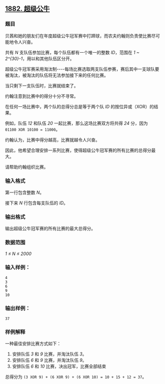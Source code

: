 ## [1882. 超级公牛](https://www.acwing.com/problem/content/1884/)

### 题目

贝茜和她的朋友们在年度超级公牛冠军赛中打蹄球，而农夫约翰则负责使比赛尽可能地令人兴奋。

共有 *N* 支队伍参加比赛，每个队伍都有一个唯一的整数 *ID*，范围在 *1 ~ 2^{30}-1*，用以和其他队伍区分开。

超级公牛冠军赛采用淘汰制----每场比赛选取两支队伍参赛，赛后其中一支球队要被淘汰，被淘汰的队伍将无法参加接下来的任何比赛。

当只剩下一支队伍时，比赛就结束了。

约翰注意到比赛中的得分十分不寻常。

在任何一场比赛中，两个队的总得分总是等于两个队 *ID* 的按位异或（XOR）的结果。

例如，队伍 *12* 和队伍 *20* 一起比赛，那么这场比赛双方将共得 *24* 分，因为 `01100 XOR 10100 = 11000`。

约翰认为，比赛中得分越高，比赛就越令人兴奋。

因此，他希望合理安排一系列比赛，使得超级公牛冠军赛的所有比赛的总得分最大。

请帮助约翰组织比赛。

### 输入格式

第一行包含整数 *N*。

接下来 *N* 行包含每支队伍的 *ID*。

### 输出格式

输出超级公牛冠军赛的所有比赛的最大总得分。

### 数据范围

*1 ≤ N ≤ 2000*

### 输入样例：

```
4
3
6
9
10
```

### 输出样例：

```
37
```

### 样例解释

一种最佳安排比赛方式如下：

1. 安排队伍 *3* 和 *9* 比赛，并淘汰队伍 *3*。
2. 安排队伍 *6* 和 *9* 比赛，并淘汰队伍 *9*。
3. 安排队伍 *6* 和 *10* 比赛，决出冠军，比赛全部结束

总得分为 `(3 XOR 9) + (6 XOR 9) + (6 XOR 10) = 10 + 15 + 12 = 37`。
